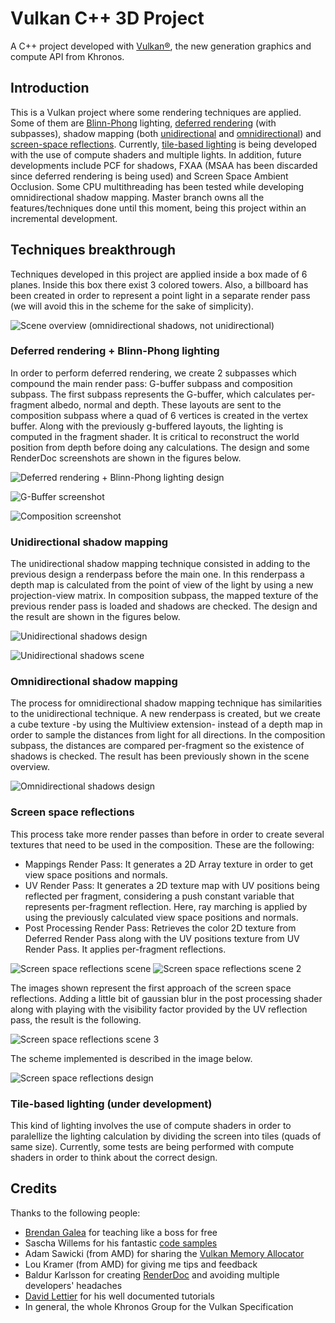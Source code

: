 # Vulkan C++ 3D Project

A C++ project developed with [Vulkan®](https://www.khronos.org/vulkan/), the new generation graphics and compute API from Khronos.

## Introduction

This is a Vulkan project where some rendering techniques are applied. Some of them are 
[Blinn-Phong](https://github.com/smil3yZzZ/vulkan3d/commit/b9dcaa9fd51d024ceab4732db91030509f21a6fd) lighting, 
[deferred rendering](https://github.com/smil3yZzZ/vulkan3d/commit/54e6383c0692e790883b05d29551cf3bb690e314) (with subpasses),
shadow mapping (both [unidirectional](https://github.com/smil3yZzZ/vulkan3d/commit/21267e9dd409fa12e49b7b0baa968826467e934b) 
and [omnidirectional](https://github.com/smil3yZzZ/vulkan3d/commit/b3bd7c0c63eadd913ab84f7d533d912ebb53dd19)) 
and [screen-space reflections](https://github.com/smil3yZzZ/vulkan3d/tree/feature/screen_space_reflections).
Currently, [tile-based lighting](https://github.com/smil3yZzZ/vulkan3d/tree/feature/tile_based_lighting) is being developed with the use 
of compute shaders and multiple lights. In addition, future developments include PCF for shadows, FXAA 
(MSAA has been discarded since deferred rendering is being used) and Screen Space Ambient Occlusion. Some CPU multithreading has been 
tested while developing omnidirectional shadow mapping. Master branch owns all the features/techniques done until this moment, 
being this project within an incremental development.

## Techniques breakthrough

Techniques developed in this project are applied inside a box made of 6 planes. Inside this box there exist 3 colored towers. Also, a billboard has been created
in order to represent a point light in a separate render pass (we will avoid this in the scheme for the sake of simplicity).

![Scene overview (omnidirectional shadows, not unidirectional)](/renderDocCapture.png "Scene overview (omnidirectional shadows, not unidirectional)")

### Deferred rendering + Blinn-Phong lighting

In order to perform deferred rendering, we create 2 subpasses which compound the main render pass: G-buffer subpass and composition subpass.
The first subpass represents the G-buffer, which calculates per-fragment albedo, normal and depth. These layouts are sent to the composition subpass where
a quad of 6 vertices is created in the vertex buffer. Along with the previously g-buffered layouts, the lighting is computed in the fragment shader. It is 
critical to reconstruct the world position from depth before doing any calculations. The design and some RenderDoc screenshots are shown in the figures below.

![Deferred rendering + Blinn-Phong lighting design](/deferred_structure.png "Deferred rendering + Blinn-Phong lighting design")

![G-Buffer screenshot](/gBuffer.png "G-Buffer screenshot")

![Composition screenshot](/composition.png "Composition screenshot")

### Unidirectional shadow mapping

The unidirectional shadow mapping technique consisted in adding to the previous design a renderpass before the main one. In this renderpass a depth map is 
calculated from the point of view of the light by using a new projection-view matrix. In composition subpass, the mapped texture of the previous render pass
is loaded and shadows are checked. The design and the result are shown in the figures below.

![Unidirectional shadows design](/shadow_unidir_structure.png "Unidirectional shadows design")

![Unidirectional shadows scene](/unidir_scene.png "Unidirectional shadows scene")

### Omnidirectional shadow mapping

The process for omnidirectional shadow mapping technique has similarities to the unidirectional technique. A new renderpass is created, but we create
a cube texture -by using the Multiview extension- instead of a depth map in order to sample the distances from light for all directions. In the composition subpass, the distances are compared 
per-fragment so the existence of shadows is checked. The result has been previously shown in the scene overview.

![Omnidirectional shadows design](/shadow_omnidir_structure.png "Omnidirectional shadows design")

### Screen space reflections

This process take more render passes than before in order to create several textures that need to be used in the composition. These are the following:
- Mappings Render Pass: It generates a 2D Array texture in order to get view space positions and normals.
- UV Render Pass: It generates a 2D texture map with UV positions being reflected per fragment, considering a push constant variable
that represents per-fragment reflection. Here, ray marching is applied by using the previously calculated
view space positions and normals.
- Post Processing Render Pass: Retrieves the color 2D texture from Deferred Render Pass along with the UV positions texture
from UV Render Pass. It applies per-fragment reflections.

![Screen space reflections scene](/refl_scene.png "Screen space reflections scene")
![Screen space reflections scene 2](/refl_scene2.png "Screen space reflections scene 2")

The images shown represent the first approach of the screen space reflections. Adding a little bit of gaussian blur in the post processing 
shader along with playing with the visibility factor provided by the UV reflection pass, the result is the following.

![Screen space reflections scene 3](/screen_space_refl_enhanced.png "Screen space reflections scene 2")

The scheme implemented is described in the image below. 

![Screen space reflections design](/screen_space_refl_design.png "Screen space reflections design")

### Tile-based lighting (under development)

This kind of lighting involves the use of compute shaders in order to paralellize the lighting calculation by dividing the screen into
tiles (quads of same size). Currently, some tests are being performed with compute shaders in order to think about the correct design.

## Credits

Thanks to the following people:
- [Brendan Galea](https://www.youtube.com/watch?v=Y9U9IE0gVHA&list=PL8327DO66nu9qYVKLDmdLW_84-yE4auCR) for teaching like a boss for free
- Sascha Willems for his fantastic [code samples](https://github.com/SaschaWillems/Vulkan)
- Adam Sawicki (from AMD) for sharing the [Vulkan Memory Allocator](https://gpuopen.com/vulkan-memory-allocator/)
- Lou Kramer (from AMD) for giving me tips and feedback
- Baldur Karlsson for creating [RenderDoc](https://renderdoc.org/) and avoiding multiple developers' headaches
- [David Lettier](https://lettier.github.io/) for his well documented tutorials
- In general, the whole Khronos Group for the Vulkan Specification